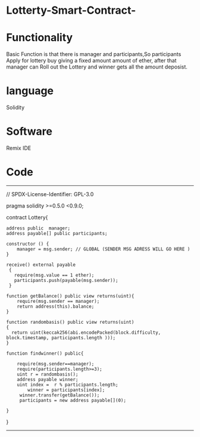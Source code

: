 # Lotterty-Smart-Contract-

# Functionality

Basic Function is that there is manager and participants,So participants Apply for lottery
buy giving a fixed amount amount of ether, after that manager can Roll out the Lottery and winner gets all the amount deposist.

# language
Solidity

# Software 
Remix IDE

# Code
***

// SPDX-License-Identifier: GPL-3.0

pragma solidity >=0.5.0 <0.9.0;

contract Lottery{

    address public  manager;
    address payable[] public participants;

    constructor () {
        manager = msg.sender; // GLOBAL (SENDER MSG ADRESS WILL GO HERE )
    }

    receive() external payable
     {
       require(msg.value == 1 ether);
       participants.push(payable(msg.sender));  
     }

    function getBalance() public view returns(uint){
        require(msg.sender == manager);
        return address(this).balance;
    }

    function randombasis() public view returns(uint)
    {
      return uint(keccak256(abi.encodePacked(block.difficulty, block.timestamp, participants.length )));
    }

    function findwinner() public{

        require(msg.sender==manager);
        require(participants.length>=3);
        uint r = randombasis();
        address payable winner; 
        uint index =  r % participants.length;
            winner = participants[index];
         winner.transfer(getBalance());
         participants = new address payable[](0);
        
    }

    
}

***
